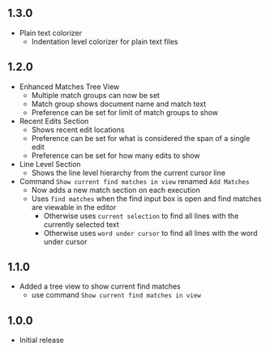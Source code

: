 ## 1.3.0
- Plain text colorizer
  - Indentation level colorizer for plain text files

## 1.2.0
- Enhanced Matches Tree View
  - Multiple match groups can now be set
  - Match group shows document name and match text
  - Preference can be set for limit of match groups to show
- Recent Edits Section
  - Shows recent edit locations
  - Preference can be set for what is considered the span of a single edit
  - Preference can be set for how many edits to show
- Line Level Section
  - Shows the line level hierarchy from the current cursor line
- Command `Show current find matches in view` renamed `Add Matches`
  - Now adds a new match section on each execution
  - Uses `find matches` when the find input box is open and find matches are viewable in the editor
    - Otherwise uses `current selection` to find all lines with the currently selected text
    - Otherwise uses `word under cursor` to find all lines with the word under cursor

## 1.1.0
- Added a tree view to show current find matches
  - use command `Show current find matches in view`

## 1.0.0
- Initial release